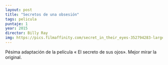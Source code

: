 ```yaml
---
layout: post
title: "Secretos de una obsesión"
tags: pelicula
puntaje: 1
year: 2015
director: Billy Ray
img: https://pics.filmaffinity.com/secret_in_their_eyes-352794283-large.jpg
---
```


Pésima adaptación de la película « El secreto de sus ojos». Mejor mirar la original.
